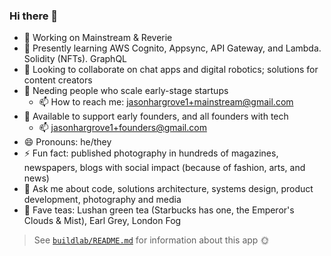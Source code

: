 ### Hi there 👋

- 🔭 Working on Mainstream & Reverie
- 🌱 Presently learning AWS Cognito, Appsync, API Gateway, and Lambda. Solidity (NFTs). GraphQL
- 👯 Looking to collaborate on chat apps and digital robotics; solutions for content creators
- 🤔 Needing people who scale early-stage startups
  - 📫 How to reach me: <jasonhargrove1+mainstream@gmail.com>
- 🤔 Available to support early founders, and all founders with tech
  - 📫 <jasonhargrove1+founders@gmail.com>
- 😄 Pronouns: he/they
- ⚡ Fun fact: published photography in hundreds of magazines, newspapers, blogs with social impact (because of fashion, arts, and news)
- 💬 Ask me about code, solutions architecture, systems design, product development, photography and media
- 🍵 Fave teas: Lushan green tea (Starbucks has one, the Emperor's Clouds & Mist), Earl Grey, London Fog

> See [`buildlab/README.md`](https://github.com/jasonhargrove/jasonhargrove/blob/main/buildlab/README.md) for information about this app 🌞
